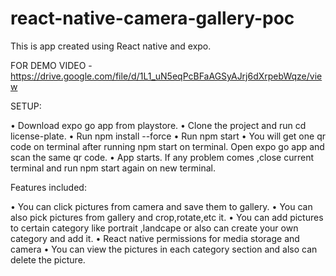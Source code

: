 # react-native-camera-gallery-poc
This is app created using React native and expo.

FOR DEMO VIDEO - https://drive.google.com/file/d/1L1_uN5eqPcBFaAGSyAJrj6dXrpebWqze/view

SETUP: 

   • Download expo go app from playstore.
   • Clone the project and run cd license-plate.
   • Run npm install --force
   • Run npm start
   • You will get one qr code on terminal after running npm start on terminal. Open expo go app and scan the same qr code.
   • App starts. If any problem comes ,close current terminal and run npm start again on new terminal.


Features included:

   • You can click pictures from camera and save them to gallery.
   • You can also pick pictures from gallery and crop,rotate,etc it.
   • You can add pictures to certain category like portrait ,landcape or also can create your own category and add it.
   • React native permissions for media storage and camera
   • You can view the pictures in each category section and also can delete the picture.
  

